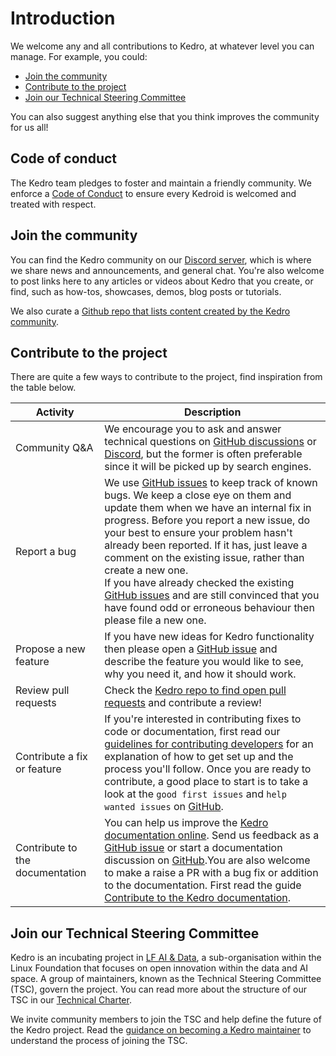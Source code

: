 # Introduction

We welcome any and all contributions to Kedro, at whatever level you can manage. For example, you could:

- [Join the community](#join-the-community-and-help-it-grow)
- [Contribute to the project](#contribute-to-the-project)
- [Join our Technical Steering Committee](#join-our-technical-steering-committee)


You can also suggest anything else that you think improves the community for us all!

## Code of conduct

The Kedro team pledges to foster and maintain a friendly community. We enforce a [Code of Conduct](./CODE_OF_CONDUCT.md) to ensure every Kedroid is welcomed and treated with respect.

## Join the community

You can find the Kedro community on our [Discord server](https://discord.gg/akJDeVaxnB), which is where we share news and announcements, and general chat. You're also welcome to post links here to any articles or videos about Kedro that you create, or find, such as how-tos, showcases, demos, blog posts or tutorials.

We also curate a [Github repo that lists content created by the Kedro community](https://github.com/kedro-org/kedro-community).

## Contribute to the project

There are quite a few ways to contribute to the project, find inspiration from the table below.

|Activity|Description|
|-|-|
|Community Q&A|We encourage you to ask and answer technical questions on [GitHub discussions](https://github.com/kedro-org/kedro/discussions) or [Discord](https://discord.gg/akJDeVaxnB), but the former is often preferable since it will be picked up by search engines.|
|Report a bug|We use [GitHub issues](https://github.com/kedro-org/kedro/issues) to keep track of known bugs. We keep a close eye on them and update them when we have an internal fix in progress. Before you report a new issue, do your best to ensure your problem hasn't already been reported. If it has, just leave a comment on the existing issue, rather than create a new one. <br /> If you have already checked the existing [GitHub issues](https://github.com/kedro-org/kedro/issues) and are still convinced that you have found odd or erroneous behaviour then please file a new one.|
|Propose a new feature|If you have new ideas for Kedro functionality then please open a [GitHub issue](https://github.com/kedro-org/kedro/issues) and describe the feature you would like to see, why you need it, and how it should work.|
|Review pull requests|Check the [Kedro repo to find open pull requests](https://github.com/kedro-org/kedro/pulls) and contribute a review!|
|Contribute a fix or feature|If you're interested in contributing fixes to code or documentation, first read our [guidelines for contributing developers](https://kedro.readthedocs.io/en/stable/14_contribution/02_developer_contributor_guidelines.html) for an explanation of how to get set up and the process you'll follow.  Once you are ready to contribute, a good place to start is to take a look at the `good first issues` and `help wanted issues` on [GitHub](https://github.com/kedro-org/kedro/issues).|
|Contribute to the documentation|You can help us improve the [Kedro documentation online](https://kedro.readthedocs.io/en/stable/). Send us feedback as a [GitHub issue](https://github.com/kedro-org/kedro/issues) or start a documentation discussion on [GitHub](https://github.com/kedro-org/kedro/discussions).You are also welcome to make a raise a PR with a bug fix or addition to the documentation. First read the guide [Contribute to the Kedro documentation](https://kedro.readthedocs.io/en/stable/14_contribution/04_documentation_contributor_guidelines.html).


## Join our Technical Steering Committee

Kedro is an incubating project in [LF AI & Data](https://lfaidata.foundation/), a sub-organisation within the Linux
Foundation that focuses on open innovation within the data and AI space. A group of maintainers, known as the Technical Steering Committee (TSC), govern the project. You can read more about the structure of our TSC in our [Technical Charter](./kedro_technical_charter.pdf).

We invite community members to join the TSC and help define the future of the Kedro project. Read the [guidance on becoming a Kedro maintainer](https://kedro.readthedocs.io/en/stable/contribution/technical_steering_committee.html) to understand the process of joining the TSC.
